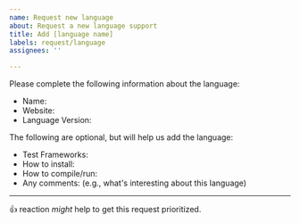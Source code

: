 ```yaml
---
name: Request new language
about: Request a new language support
title: Add [language name]
labels: request/language
assignees: ''

---
```


Please complete the following information about the language:

- Name:
- Website:
- Language Version:

The following are optional, but will help us add the language:

- Test Frameworks:
- How to install:
- How to compile/run:
- Any comments: (e.g., what's interesting about this language)

---

:+1: reaction _might_ help to get this request prioritized.
